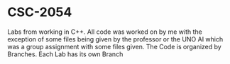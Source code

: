 # CSC-2054
Labs from working in C++. All code was worked on by me with the exception of some files being given by the professor or the UNO AI which was a group assignment with some files given. The Code is organized by Branches. Each Lab has its own Branch
